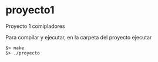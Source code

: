 # proyecto1
Proyecto 1 comipladores

Para compilar y ejecutar, en la carpeta del proyecto ejecutar
```
$> make
$> ./proyecto
```

